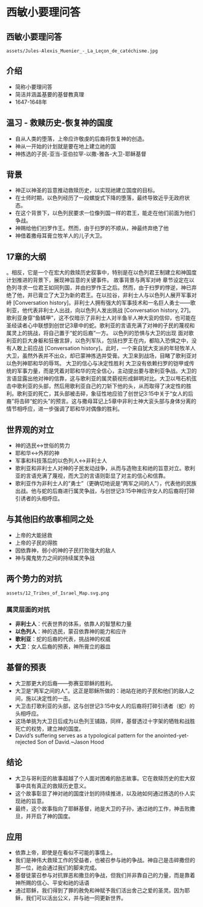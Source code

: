 # 西敏小要理问答

## 西敏小要理问答
`assets/Jules-Alexis_Muenier_-_La_Leçon_de_catéchisme.jpg`


## 介绍
- 简称小要理问答
- 简洁并涵盖基要的基督教真理
- 1647-1648年

## 温习 - 救赎历史-恢复神的国度
- 自从人类的堕落，上帝应许敬虔的后裔将恢复神的创造。
- 神从一开始的计划就是要在地上建立祂的国
- 神拣选的子民-亚当-亚伯拉罕-以撒-雅各-大卫-耶稣基督

## 背景
- 神正以神圣的旨意推动救赎历史，以实现祂建立国度的目标。
- 在士师时期，以色列经历了一段螺旋式下降的堕落，最终导致近乎无政府状态。
- 在这个背景下，以色列民要求一位像列国一样的君王，能走在他们前面为他们争战。
- 神赐给他们扫罗作王。然而，由于扫罗的不顺从，神最终弃绝了他
- 神借着撒母耳膏立牧羊人的儿子大卫。

## 17章的大纲
。相反，它是一个在宏大的救赎历史叙事中，特别是在以色列君王制建立和神国度计划推进的背景下，展现神旨意的关键事件。
故事背景与两军对峙 章节设定在以色列寻求一位君王如同列国，并由扫罗作王之后。然而，由于扫罗的悖逆，神已弃绝了他，并已膏立了大卫为新的君王。在以拉谷，非利士人与以色列人展开军事对峙 [Conversation history]。非利士人拥有强大的军事技术和一名巨人勇士——歌利亚，他代表非利士人出战，向以色列人发出挑战 [Conversation history, 27]。歌利亚身穿“鱼鳞甲”，这不仅暗示了非利士人对半鱼半人神大衮的信仰，也可能在圣经读者心中联想到创世记3章中的蛇。歌利亚的言语充满了对神的子民的蔑视和属灵上的挑战，将自己置于“蛇的后裔”一方。
以色列的恐惧与大卫的出现 面对歌利亚的巨大身躯和狂傲言辞，以色列军队，包括扫罗王在内，都陷入恐惧之中，没有人敢上前应战 [Conversation history]。此时，一个来自犹大支派的年轻牧羊人大卫，虽然外表并不出众，却已蒙神拣选并受膏。大卫来到战场，目睹了歌利亚对以色列神耶和华的辱骂。
大卫的信心与决定性胜利 大卫没有依赖扫罗的铠甲或传统的军事力量，而是凭着对耶和华的完全信心，主动提出要与歌利亚争战。大卫的言语显露出他对神的信靠，这与歌利亚的属灵藐视形成鲜明对比。大卫以甩石机弦击中歌利亚的头部，然后用歌利亚自己的刀斩下他的头，从而取得了决定性的胜利。歌利亚的死亡，其头部被击碎，象征性地应验了创世记3:15中关于“女人的后裔”将击碎“蛇的头”的预言。这与撒母耳记上5章中非利士神大衮头部与身体分离的情节相呼应，进一步强调了耶和华对偶像的胜利。

## 世界观的对立
- 神的选民<->世俗的势力
- 耶和华<->外邦的神
- 军事和科技落后的以色列人<->非利士人
- 歌利亚和非利士人对神的子民发动战争，从而与造物主和祂的旨意对立。歌利亚的言语充满了蔑视，而大卫的言语则彰显了对主的信心和信靠。
- 歌利亚作为非利士人的“勇士”（更确切地说是“两军之间的人”），代表他的民族出战。他与蛇的后裔进行属灵争战，与创世记3:15中神应许女人的后裔将打碎引诱者的头相呼应。

## 与其他旧约故事相同之处
- 上帝的大能拯救
- 上帝的子民的得胜
- 因依靠神，弱小的神的子民打败强大的敌人
- 神与魔鬼势力之间的持续属灵争战


## 两个势力的对抗
`assets/12_Tribes_of_Israel_Map.svg.png`

### 属灵层面的对抗
- **非利士人**：代表世界的体系，依靠人的智慧和力量
- **以色列人**：神的选民，蒙召依靠神的能力和应许
- **歌利亚**：蛇的后裔的代表，挑战神的权威
- **大卫**：女人后裔的预表，神所膏立的器皿


## 基督的预表

- 大卫那更大的后裔——弥赛亚耶稣的胜利。
- 大卫是“两军之间的人”。这正是耶稣所做的：祂站在祂的子民和他们的敌人之间，施以决定性的一击。
- 大卫击打歌利亚的头部，这与创世记3:15中女人的后裔将打碎引诱者（蛇）的头相呼应。
- 这场单挑为大卫日后成为以色列王铺路，同样，基督透过十字架的牺牲和战胜死亡的权势，建立神的国度。
- David’s suffering serves as a typological pattern for the anointed-yet-rejected Son of David.~Jason Hood


## 结论
-   大卫与哥利亚的故事超越了个人面对困难的励志故事。它在救赎历史的宏大叙事中具有真正的救赎历史意义。
- 这个故事彰显了神对祂的国度计划的持续推进，以及祂如何通过拣选的仆人实现祂的旨意。
- 最终，这个故事指向了耶稣基督，祂是大卫的子孙，通过祂的工作，神击败撒旦，并开启了神的国度。

## 应用
- 依靠上帝，即使是在看似不可能的事情上。 
- 我们是神伟大救赎工作的受益者，也被召参与祂的争战。神自己是击碎撒但的那一位，祂会通过我们的脚来完成。
- 基督徒蒙召参与对抗罪恶和撒旦的争战，但我们并非靠自己的力量，而是靠着神所赐的信心、平安和祂的话语
- 通过耶稣，我们得到了罪的赦免和神赋予我们活出舍己之爱的圣灵。因为耶稣，我们可以活出公义，并与祂一同更新世界。